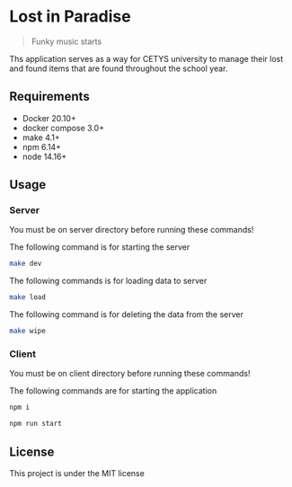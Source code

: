 # Lost in Paradise

> Funky music starts

Ths application serves as a way for CETYS university to manage their lost and found items that are found throughout the school year.

## Requirements
- Docker 20.10+
- docker compose 3.0+
- make 4.1+
- npm 6.14+
- node 14.16+

## Usage

### Server
You must be on server directory before running these commands!

The following command is for starting the server
```bash
make dev
```
The following commands is for loading data to server
```bash
make load
```
The following command is for deleting the data from the server
```bash
make wipe
```
### Client
You must be on client directory before running these commands!

The following commands are for starting the application
```bash
npm i
```
```bash
npm run start
```

## License
This project is under the MIT license
